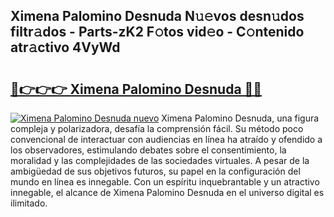 ## Ximena Palomino Desnuda N𝚞𝚎vos desn𝚞dos filtr𝚊dos - Parts-zK2 F𝚘tos vid𝚎o - C𝚘ntenido atr𝚊ctivo 4VyWd

# <h2><a href="http://mbaat0.tromn.icu/?c=Ximena+Palomino+Desnuda">🔗👉👉👉 Ximena Palomino Desnuda 🔗🔗</a></h2>

[![Ximena Palomino Desnuda nuevo](https://i.imgur.com/pEAQMta.gif)](http://mbaat0.tromn.icu/?c=Ximena+Palomino+Desnuda)
Ximena Palomino Desnuda, una figura compleja y polarizadora, desafía la comprensión fácil. Su método poco convencional de interactuar con audiencias en línea ha atraído y ofendido a los observadores, estimulando debates sobre el consentimiento, la moralidad y las complejidades de las sociedades virtuales. A pesar de la ambigüedad de sus objetivos futuros, su papel en la configuración del mundo en línea es innegable. Con un espíritu inquebrantable y un atractivo innegable, el alcance de Ximena Palomino Desnuda en el universo digital es ilimitado.
